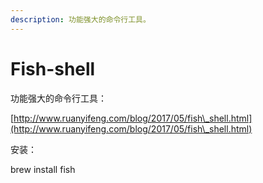 ```yaml
---
description: 功能强大的命令行工具。
---
```


# Fish-shell

功能强大的命令行工具：

[http://www.ruanyifeng.com/blog/2017/05/fish\_shell.html](http://www.ruanyifeng.com/blog/2017/05/fish\_shell.html)

安装：

brew install fish
